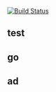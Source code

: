 [![Build Status](https://travis-ci.org/wusthuke/traviscidemo.svg?branch=master)](https://travis-ci.org/wusthuke/traviscidemo)

## test

## go


## ad


## 




